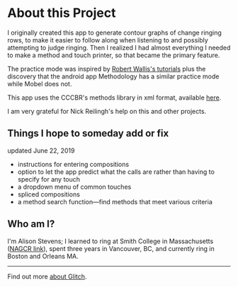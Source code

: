 About this Project
=========================

I originally created this app to generate contour graphs of change ringing rows, to make it easier to follow along when listening to and possibly attempting to judge ringing. Then I realized I had almost everything I needed to make a method and touch printer, so that became the primary feature.

The practice mode was inspired by [Robert Wallis's tutorials](https://rsw.me.uk/blueline/methods/tutorials) plus the discovery that the android app Methodology has a similar practice mode while Mobel does not.

This app uses the CCCBR's methods library in xml format, available [here](https://cccbr.github.io/methods-library/index.html).

I am very grateful for Nick Reilingh's help on this and other projects.

Things I hope to someday add or fix 
------------
updated June 22, 2019

- instructions for entering compositions
- option to let the app predict what the calls are rather than having to specify for any touch
- a dropdown menu of common touches
- spliced compositions
- a method search function—find methods that meet various criteria


Who am I?
---------

I'm Alison Stevens; I learned to ring at Smith College in Massachusetts ([NAGCR link](http://www.nagcr.org/groups/smith.html)), spent three years in Vancouver, BC, and currently ring in Boston and Orleans MA.

-------------------

Find out more [about Glitch](https://glitch.com/about).

